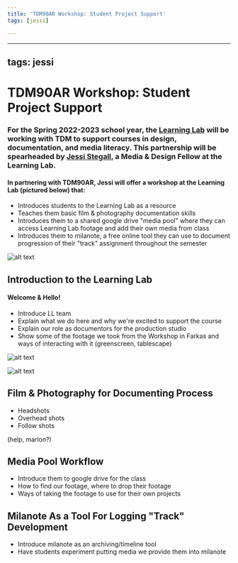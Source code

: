 ```yaml
---
title: 'TDM90AR Workshop: Student Project Support'
tags: [jessi]

---
```


---
tags: jessi
---

# TDM90AR Workshop: Student Project Support

### For the Spring 2022-2023 school year, the [Learning Lab](https://bokcenter.harvard.edu/learning-lab) will be working with TDM to support courses in design, documentation, and media literacy. This partnership will be spearheaded by [Jessi Stegall](https://bokcenter.harvard.edu/people/jessi-stegall), a Media & Design Fellow at the Learning Lab. 


#### In partnering with TDM90AR, Jessi will offer a workshop at the Learning Lab (pictured below) that:

* Introduces students to the Learning Lab as a resource
* Teaches them basic film & photography documentation skills
* Introduces them to a shared google drive "media pool" where they can access Learning Lab footage and add their own media from class
* Introduces them to milanote, a free online tool they can use to document progression of their "track" assignment throughout the semester

![alt text](https://files.slack.com/files-pri/T0HTW3H0V-F03USGPC8FK/38590371560_fab0668c74_c.jpg?pub_secret=2f2723185e)

## Introduction to the Learning Lab

#### Welcome & Hello!

* Introduce LL team
* Explain what we do here and why we're excited to support the course
* Explain our role as documentors for the production studio 
* Show some of the footage we took from the Workshop in Farkas and ways of interacting with it (greenscreen, tablescape)

![alt text](https://files.slack.com/files-pri/T0HTW3H0V-F03LZ5LCKJA/20220607.0.001_tdm90dr.hdpinterview.recording_c200.b.h264.0001_540.gif?pub_secret=998e7f2c2d)

![alt text](https://files.slack.com/files-pri/T0HTW3H0V-F03CHV2U8F6/boat-3_540.gif?pub_secret=1bb32b2908)



## Film & Photography for Documenting Process

* Headshots
* Overhead shots
* Follow shots

(help, marlon?)


## Media Pool Workflow

* Introduce them to google drive for the class
* How to find our footage, where to drop their footage
* Ways of taking the footage to use for their own projects


## Milanote As a Tool For Logging "Track" Development

* Introduce milanote as an archiving/timeline tool
* Have students experiment putting media we provide them into milanote 



